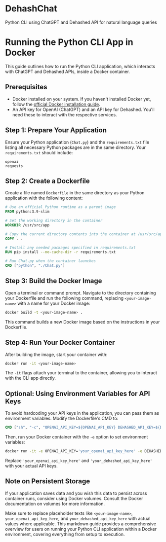 # DehashChat
Python CLI using ChatGPT and Dehashed API for natural language queries

# Running the Python CLI App in Docker

This guide outlines how to run the Python CLI application, which interacts with ChatGPT and Dehashed APIs, inside a Docker container.

## Prerequisites

- Docker installed on your system. If you haven't installed Docker yet, follow the [official Docker installation guide](https://docs.docker.com/get-docker/).
- An API key for OpenAI (ChatGPT) and an API key for Dehashed. You'll need these to interact with the respective services.

## Step 1: Prepare Your Application

Ensure your Python application (`Chat.py`) and the `requirements.txt` file listing all necessary Python packages are in the same directory. Your `requirements.txt` should include:

```
openai
requests
```

## Step 2: Create a Dockerfile

Create a file named `Dockerfile` in the same directory as your Python application with the following content:

```Dockerfile
# Use an official Python runtime as a parent image
FROM python:3.9-slim

# Set the working directory in the container
WORKDIR /usr/src/app

# Copy the current directory contents into the container at /usr/src/app
COPY . .

# Install any needed packages specified in requirements.txt
RUN pip install --no-cache-dir -r requirements.txt

# Run Chat.py when the container launches
CMD ["python", "./Chat.py"]
```

## Step 3: Build the Docker Image

Open a terminal or command prompt. Navigate to the directory containing your Dockerfile and run the following command, replacing `<your-image-name>` with a name for your Docker image:

```sh
docker build -t <your-image-name> .
```

This command builds a new Docker image based on the instructions in your Dockerfile.

## Step 4: Run Your Docker Container

After building the image, start your container with:

```sh
docker run -it <your-image-name>
```

The `-it` flags attach your terminal to the container, allowing you to interact with the CLI app directly.

## Optional: Using Environment Variables for API Keys

To avoid hardcoding your API keys in the application, you can pass them as environment variables. Modify the Dockerfile's CMD to:

```Dockerfile
CMD ["sh", "-c", "OPENAI_API_KEY=${OPENAI_API_KEY} DEHASHED_API_KEY=${DEHASHED_API_KEY} python ./Chat.py"]
```

Then, run your Docker container with the `-e` option to set environment variables:

```sh
docker run -it -e OPENAI_API_KEY='your_openai_api_key_here' -e DEHASHED_API_KEY='your_dehashed_api_key_here' <your-image-name>
```

Replace `'your_openai_api_key_here'` and `'your_dehashed_api_key_here'` with your actual API keys.

## Note on Persistent Storage

If your application saves data and you wish this data to persist across container runs, consider using Docker volumes. Consult the Docker documentation on volumes for more information.


Make sure to replace placeholder texts like `<your-image-name>`, `your_openai_api_key_here`, and `your_dehashed_api_key_here` with actual values where applicable. This markdown guide provides a comprehensive overview for users on running your Python CLI application within a Docker environment, covering everything from setup to execution.
